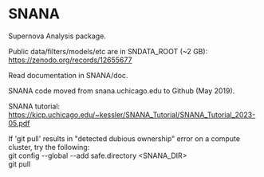 # SNANA
Supernova Analysis package.

Public data/filters/models/etc are in SNDATA_ROOT (~2 GB):
   https://zenodo.org/records/12655677

Read documentation in SNANA/doc.

SNANA code moved from snana.uchicago.edu to Github (May 2019).

SNANA tutorial:
  https://kicp.uchicago.edu/~kessler/SNANA_Tutorial/SNANA_Tutorial_2023-05.pdf


If 'git pull' results in  "detected dubious ownership" error on a compute cluster, try the following:  
   git config --global --add safe.directory <SNANA_DIR>  
   git pull  


